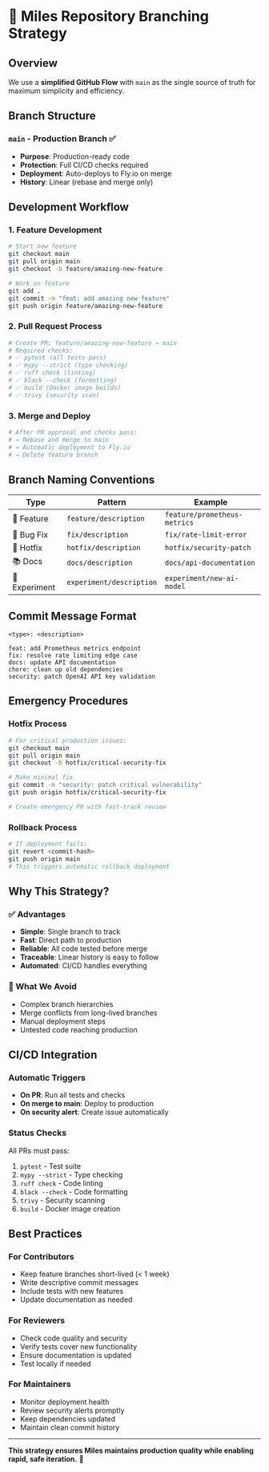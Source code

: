 # 🌿 Miles Repository Branching Strategy

## Overview
We use a **simplified GitHub Flow** with `main` as the single source of truth for maximum simplicity and efficiency.

## Branch Structure

### `main` - Production Branch ✅
- **Purpose**: Production-ready code
- **Protection**: Full CI/CD checks required
- **Deployment**: Auto-deploys to Fly.io on merge
- **History**: Linear (rebase and merge only)

## Development Workflow

### 1. Feature Development
```bash
# Start new feature
git checkout main
git pull origin main
git checkout -b feature/amazing-new-feature

# Work on feature
git add .
git commit -m "feat: add amazing new feature"
git push origin feature/amazing-new-feature
```

### 2. Pull Request Process
```bash
# Create PR: feature/amazing-new-feature → main
# Required checks:
# ✅ pytest (all tests pass)
# ✅ mypy --strict (type checking)
# ✅ ruff check (linting)
# ✅ black --check (formatting)
# ✅ build (Docker image builds)
# ✅ trivy (security scan)
```

### 3. Merge and Deploy
```bash
# After PR approval and checks pass:
# → Rebase and merge to main
# → Automatic deployment to Fly.io
# → Delete feature branch
```

## Branch Naming Conventions

| Type | Pattern | Example |
|------|---------|---------|
| 🚀 Feature | `feature/description` | `feature/prometheus-metrics` |
| 🐛 Bug Fix | `fix/description` | `fix/rate-limit-error` |
| 🚨 Hotfix | `hotfix/description` | `hotfix/security-patch` |
| 📚 Docs | `docs/description` | `docs/api-documentation` |
| 🧪 Experiment | `experiment/description` | `experiment/new-ai-model` |

## Commit Message Format

```
<type>: <description>

feat: add Prometheus metrics endpoint
fix: resolve rate limiting edge case
docs: update API documentation
chore: clean up old dependencies
security: patch OpenAI API key validation
```

## Emergency Procedures

### Hotfix Process
```bash
# For critical production issues:
git checkout main
git pull origin main
git checkout -b hotfix/critical-security-fix

# Make minimal fix
git commit -m "security: patch critical vulnerability"
git push origin hotfix/critical-security-fix

# Create emergency PR with fast-track review
```

### Rollback Process
```bash
# If deployment fails:
git revert <commit-hash>
git push origin main
# This triggers automatic rollback deployment
```

## Why This Strategy?

### ✅ Advantages
- **Simple**: Single branch to track
- **Fast**: Direct path to production
- **Reliable**: All code tested before merge
- **Traceable**: Linear history is easy to follow
- **Automated**: CI/CD handles everything

### 🚫 What We Avoid
- Complex branch hierarchies
- Merge conflicts from long-lived branches
- Manual deployment steps
- Untested code reaching production

## CI/CD Integration

### Automatic Triggers
- **On PR**: Run all tests and checks
- **On merge to main**: Deploy to production
- **On security alert**: Create issue automatically

### Status Checks
All PRs must pass:
1. `pytest` - Test suite
2. `mypy --strict` - Type checking
3. `ruff check` - Code linting
4. `black --check` - Code formatting
5. `trivy` - Security scanning
6. `build` - Docker image creation

## Best Practices

### For Contributors
- Keep feature branches short-lived (< 1 week)
- Write descriptive commit messages
- Include tests with new features
- Update documentation as needed

### For Reviewers
- Check code quality and security
- Verify tests cover new functionality
- Ensure documentation is updated
- Test locally if needed

### For Maintainers
- Monitor deployment health
- Review security alerts promptly
- Keep dependencies updated
- Maintain clean commit history

---

**This strategy ensures Miles maintains production quality while enabling rapid, safe iteration.** 🚀
